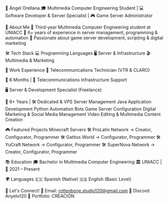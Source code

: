 🌟 Ángel Orellana
🎓 Multimedia Computer Engineering Student | 💻 Software Developer & Server Specialist | 🎮 Game Server Administrator

🚀 About Me
🔹 Third-year Multimedia Computer Engineering student at UNIACC
🔹 6+ years of experience in server management, programming & automation
🔹 Passionate about game server development, scripting & digital marketing

🛠️ Tech Stack
💻 Programming Languages
🖥️ Server & Infrastructure
🎬 Multimedia & Marketing

📜 Work Experience
📡 Telecommunications Technician (VTR & CLARO)

📆 6 Months | 🏢 Telecommunications Infrastructure Support

🖥️ Server & Development Specialist (Freelance)

📆 6+ Years | 🛠️ Dedicated & VPS Server Management
  Java Application Development
    Python Automation Bots
      Game Server Configuration
       Digital Marketing & Social Media Management
        Video Editing & Multimedia Content Creation

🎮 Featured Projects
  Minecraft Servers
   🛠️ ProLatin Network → Creator, Configurator, Programmer
     🛠️ Gatitos World → Configurator, Programmer
       🛠️ YuCraft Network → Configurator, Programmer
         🛠️ SuperNova Network → Creator, Configurator, Programmer

📚 Education
  🎓 Bachelor in Multimedia Computer Engineering
    🏛️ UNIACC | 📅 2021 – Present

🌍 Languages
  🇪🇸 Spanish (Native)
   🇬🇧 English (Basic Level)

🎯 Let's Connect!
  💌 Email: rottenbone.studio120@gmail.com
    🔗 Discord: Anyelo120
      📂 Portfolio: CREACIÓN
